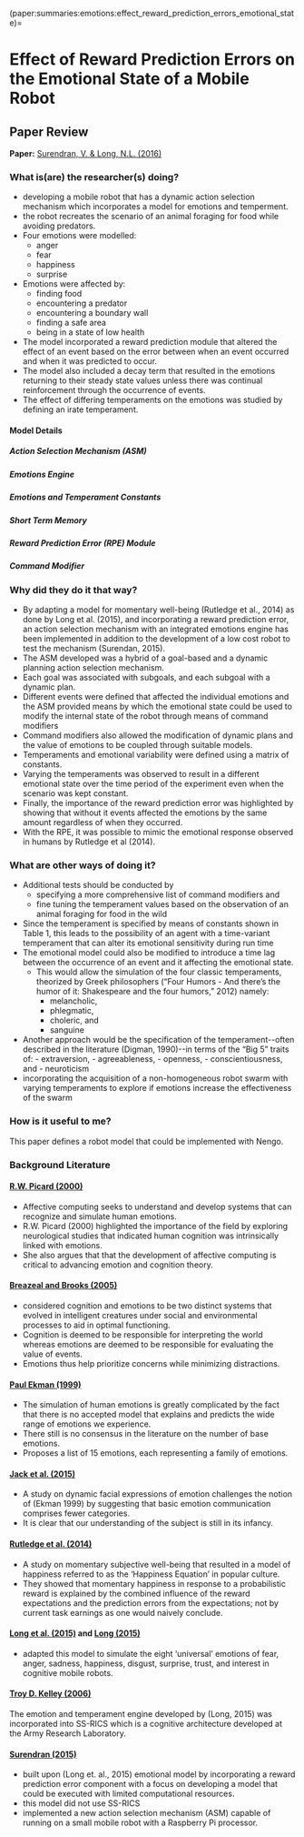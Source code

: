 (paper:summaries:emotions:effect_reward_prediction_errors_emotional_state)=
# Effect of Reward Prediction Errors on the Emotional State of a Mobile Robot

## Paper Review

**Paper:** [Surendran, V. & Long, N.L. (2016) ](http://acs.ist.psu.edu/iccm2016/proceedings/surendran2016iccm.pdf)

### What is(are) the researcher(s) doing?
- developing a mobile robot that has a dynamic action selection mechanism which incorporates a model for emotions and temperment.
- the robot recreates the scenario of an animal foraging for food while avoiding predators.
- Four emotions were modelled:
	- anger
	- fear
	- happiness
	- surprise
- Emotions were affected by:
	- finding food
	- encountering a predator
	- encountering a boundary wall
	- finding a safe area
	- being in a state of low health
- The model incorporated a reward prediction module that altered the effect of an event based on the error between when an event occurred and when it was predicted to occur.
- The model also included a decay term that resulted in the emotions returning to their steady state values unless there was continual reinforcement through the occurrence of events.
- The effect of differing temperaments on the emotions was studied by defining an irate temperament.

#### Model Details

##### Action Selection Mechanism (ASM)

##### Emotions Engine

##### Emotions and Temperament Constants 

##### Short Term Memory

##### Reward Prediction Error (RPE) Module

##### Command Modifier 

### Why did they do it that way?
- By adapting a model for momentary well-being (Rutledge et al., 2014) as done by Long et al. (2015), and incorporating a reward prediction error, an action selection mechanism with an integrated emotions engine has been implemented in addition to the development of a low cost robot to test the mechanism (Surendan, 2015). 
- The ASM developed was a hybrid of a goal-based and a dynamic planning action selection mechanism.
- Each goal was associated with subgoals, and each subgoal with a dynamic plan. 
- Different events were defined that affected the individual emotions and the ASM provided means by which the emotional state could be used to modify the internal state of the robot through means of command modifiers
- Command modifiers also allowed the modification of dynamic plans and the value of emotions to be coupled through suitable models. 
- Temperaments and emotional variability were defined using a matrix of constants. 
- Varying the temperaments was observed to result in a different emotional state over the time period of the experiment even when the scenario was kept constant. 
- Finally, the importance of the reward prediction error was highlighted by showing that without it events affected the emotions by the same amount regardless of when they occurred. 
- With the RPE, it was possible to mimic the emotional response observed in humans by Rutledge et al (2014). 

### What are other ways of doing it?
- Additional tests should be conducted by 
	- specifying a more comprehensive list of command modifiers and 
	- fine tuning the temperament values based on the observation of an animal foraging for food in the wild 
- Since the temperament is specified by means of constants shown in Table 1, this leads to the possibility of an agent with a time-variant temperament that can alter its emotional sensitivity during run time
- The emotional model could also be modified to introduce a time lag between the occurrence of an event and it affecting the emotional state. 
	- This would allow the simulation of the four classic temperaments, theorized by Greek philosophers (“Four Humors - And there’s the humor of it: Shakespeare and the four humors,” 2012) namely:
		- melancholic, 
		- phlegmatic, 
		- choleric, and 
		- sanguine 
- Another approach would be the specification of the temperament--often described in the literature (Digman, 1990)--in terms of the “Big 5” traits of: 
		- extraversion, 
		- agreeableness, 
		- openness, 
		- conscientiousness, and 
		- neuroticism
- incorporating the acquisition of a non-homogeneous robot swarm with varying temperaments to explore if emotions increase the effectiveness of the swarm

### How is it useful to me?
This paper defines a robot model that could be implemented with Nengo.

### Background Literature

#### [R.W. Picard (2000)](http://www.macs.hw.ac.uk/~yjc32/project/ref-social%20media%20campaign/1995-affective%20computing.pdf)
- Affective computing seeks to understand and develop systems that can recognize and simulate human emotions.
- R.W. Picard (2000) highlighted the importance of the field by exploring neurological studies that indicated human cognition was intrinsically linked with emotions. 
- She also argues that that the development of affective computing is critical to advancing emotion and cognition theory. 

#### [Breazeal and Brooks (2005)](https://oxford.universitypressscholarship.com/view/10.1093/acprof:oso/9780195166194.001.0001/acprof-9780195166194-chapter-10)
- considered cognition and emotions to be two distinct systems that evolved in intelligent creatures under social and environmental processes to aid in optimal functioning. 
- Cognition is deemed to be responsible for interpreting the world whereas emotions are deemed to be responsible for evaluating the value of events. 
- Emotions thus help prioritize concerns while minimizing distractions. 

#### [Paul Ekman (1999)](https://doi.org/10.1002/0470013494.ch3)
- The simulation of human emotions is greatly complicated by the fact that there is no accepted model that explains and predicts the wide range of emotions we experience.
- There still is no consensus in the literature on the number of base emotions.
- Proposes a list of 15 emotions, each representing a family of emotions.

#### [Jack et al. (2015)](https://doi.org/10.1016/j.cub.2013.11.064)
- A study on dynamic facial expressions of emotion challenges the notion of (Ekman 1999) by suggesting that basic emotion communication comprises fewer categories. 
- It is clear that our understanding of the subject is still in its infancy.

#### [Rutledge et al. (2014)](https://www.pnas.org/content/111/33/12252)
- A study on momentary subjective well-being that resulted in a model of happiness referred to as the ‘Happiness Equation’ in popular culture. 
- They showed that momentary happiness in response to a probabilistic reward is explained by the combined influence of the reward expectations and the prediction errors from the expectations; not by current task earnings as one would naively conclude. 

#### [Long et al. (2015)](https://www.researchgate.net/publication/274384955_An_Emotion_and_Temperament_Model_for_Cognitive_Mobile_Robots) and [Long (2015)](http://act-r.psy.cmu.edu/wordpress/wp-content/themes/ACT-R/workshops/2015/long-ACTR_2015a.pdf)
- adapted this model to simulate the eight ‘universal’ emotions of fear, anger, sadness, happiness, disgust, surprise, trust, and interest in cognitive mobile robots.

#### [Troy D. Kelley (2006)](https://api.semanticscholar.org/CorpusID:60631110)
The emotion and temperament engine developed by (Long, 2015) was incorporated into SS-RICS which is a cognitive architecture developed at the Army Research Laboratory.

#### [Surendran (2015)](https://etda.libraries.psu.edu/files/final_submissions/10871)
- built upon (Long et. al., 2015) emotional model by incorporating a reward prediction error component with a focus on developing a model that could be executed with limited computational resources. 
- this model did not use SS-RICS
- implemented a new action selection mechanism (ASM) capable of running on a small mobile robot with a Raspberry Pi processor.

